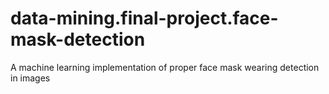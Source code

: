 # data-mining.final-project.face-mask-detection
A machine learning implementation of proper face mask wearing detection in images

